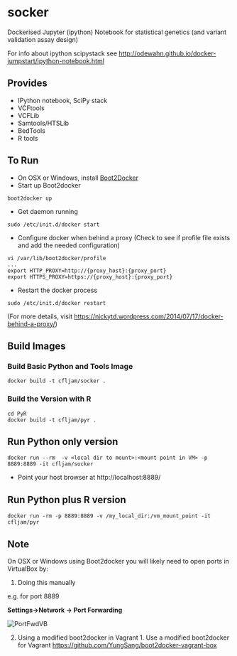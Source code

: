 socker
======

Dockerised Jupyter (ipython) Notebook for statistical genetics (and variant validation assay design)

For info about ipython scipystack see http://odewahn.github.io/docker-jumpstart/ipython-notebook.html

Provides
--------

- IPython notebook, SciPy stack
- VCFtools
- VCFLib
- Samtools/HTSLib
- BedTools
- R tools

To Run
------

- On OSX or Windows, install [Boot2Docker](https://github.com/boot2docker/boot2docker)
- Start up Boot2docker
```
boot2docker up
```

- Get daemon running
```
sudo /etc/init.d/docker start
```

- Configure docker when behind a proxy
(Check to see if profile file exists and add the needed configuration)
```
vi /var/lib/boot2docker/profile
...
export HTTP_PROXY=http://{proxy_host}:{proxy_port}
export HTTPS_PROXY=https://{proxy_host}:{proxy_port}
```

- Restart the docker process
```
sudo /etc/init.d/docker restart
```
(For more details, visit https://nickytd.wordpress.com/2014/07/17/docker-behind-a-proxy/)

## Build Images


### Build Basic Python and Tools Image

```
docker build -t cfljam/socker .
```
### Build the Version with R

```
cd PyR
docker build -t cfljam/pyr .
```

## Run Python only version


```
docker run --rm  -v <local dir to mount>:<mount point in VM> -p 8889:8889 -it cfljam/socker
```

- Point your host browser at http://localhost:8889/

## Run Python plus R version

```
docker run -rm -p 8889:8889 -v /my_local_dir:/vm_mount_point -it cfljam/pyr
```

## Note

On OSX or Windows using Boot2docker you will likely  need to open ports in VirtualBox by:

1. Doing this manually

e.g. for port 8889

**Settings->Network -> Port Forwarding**

![PortFwdVB](https://dl.dropboxusercontent.com/u/8064851/images/VirtualBoxPortForwardiPynbExample.png)

2. Using a modified boot2docker in Vagrant 1. Use a modified boot2docker for Vagrant https://github.com/YungSang/boot2docker-vagrant-box
